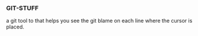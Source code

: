 ### GIT-STUFF
a git tool to that helps you see the git blame on each line where the cursor is placed.